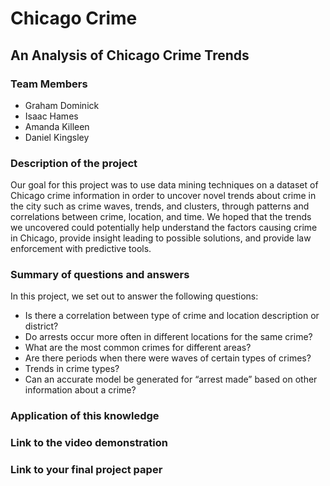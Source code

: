 # Chicago Crime
## An Analysis of Chicago Crime Trends

### Team Members
- Graham Dominick
- Isaac Hames
- Amanda Killeen
- Daniel Kingsley

### Description of the project
Our goal for this project was to use data mining techniques on a dataset of Chicago crime information in order to uncover novel trends about crime in the city such as crime waves, trends, and clusters, through patterns and correlations between crime, location, and time. We hoped that the trends we uncovered could potentially help understand the factors causing crime in Chicago, provide insight leading to possible solutions, and provide law enforcement with predictive tools.

### Summary of questions and answers
In this project, we set out to answer the following questions:
- Is there a correlation between type of crime and location description or district?
- Do arrests occur more often in different locations for the same crime?
- What are the most common crimes for different areas?
- Are there periods when there were waves of certain types of crimes?
- Trends in crime types?
- Can an accurate model be generated for “arrest made” based on other information about a crime? 

### Application of this knowledge


### Link to the video demonstration

### Link to your final project paper
